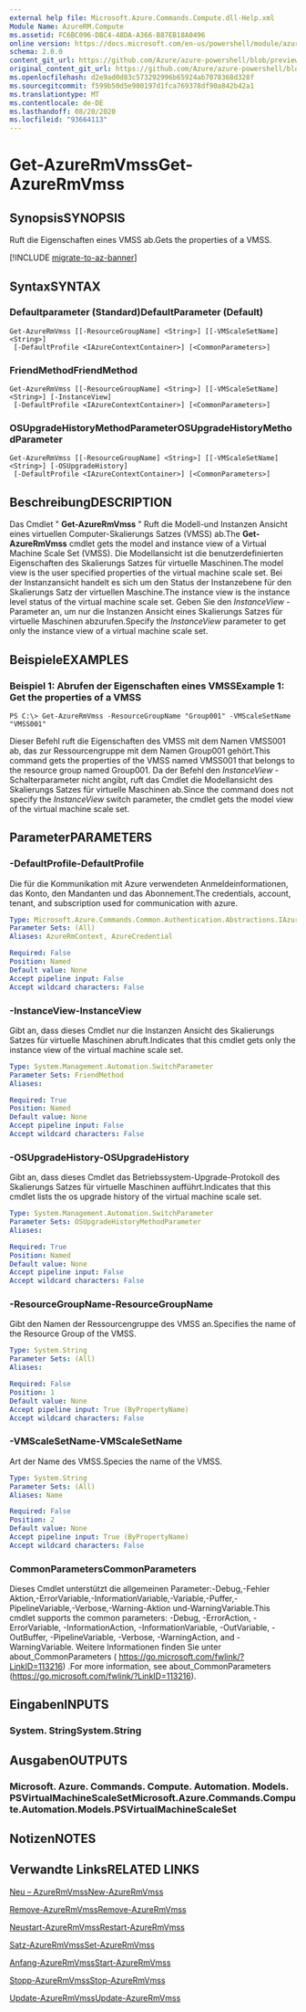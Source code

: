 ```yaml
---
external help file: Microsoft.Azure.Commands.Compute.dll-Help.xml
Module Name: AzureRM.Compute
ms.assetid: FC6BC096-DBC4-48DA-A366-B87EB18A0496
online version: https://docs.microsoft.com/en-us/powershell/module/azurerm.compute/get-azurermvmss
schema: 2.0.0
content_git_url: https://github.com/Azure/azure-powershell/blob/preview/src/ResourceManager/Compute/Commands.Compute/help/Get-AzureRmVmss.md
original_content_git_url: https://github.com/Azure/azure-powershell/blob/preview/src/ResourceManager/Compute/Commands.Compute/help/Get-AzureRmVmss.md
ms.openlocfilehash: d2e9ad0d83c573292996b65924ab7078368d328f
ms.sourcegitcommit: f599b50d5e980197d1fca769378df90a842b42a1
ms.translationtype: MT
ms.contentlocale: de-DE
ms.lasthandoff: 08/20/2020
ms.locfileid: "93664113"
---
```

# <span data-ttu-id="54377-101">Get-AzureRmVmss</span><span class="sxs-lookup"><span data-stu-id="54377-101">Get-AzureRmVmss</span></span>

## <span data-ttu-id="54377-102">Synopsis</span><span class="sxs-lookup"><span data-stu-id="54377-102">SYNOPSIS</span></span>
<span data-ttu-id="54377-103">Ruft die Eigenschaften eines VMSS ab.</span><span class="sxs-lookup"><span data-stu-id="54377-103">Gets the properties of a VMSS.</span></span>

[!INCLUDE [migrate-to-az-banner](../../includes/migrate-to-az-banner.md)]

## <span data-ttu-id="54377-104">Syntax</span><span class="sxs-lookup"><span data-stu-id="54377-104">SYNTAX</span></span>

### <span data-ttu-id="54377-105">Defaultparameter (Standard)</span><span class="sxs-lookup"><span data-stu-id="54377-105">DefaultParameter (Default)</span></span>
```
Get-AzureRmVmss [[-ResourceGroupName] <String>] [[-VMScaleSetName] <String>]
 [-DefaultProfile <IAzureContextContainer>] [<CommonParameters>]
```

### <span data-ttu-id="54377-106">FriendMethod</span><span class="sxs-lookup"><span data-stu-id="54377-106">FriendMethod</span></span>
```
Get-AzureRmVmss [[-ResourceGroupName] <String>] [[-VMScaleSetName] <String>] [-InstanceView]
 [-DefaultProfile <IAzureContextContainer>] [<CommonParameters>]
```

### <span data-ttu-id="54377-107">OSUpgradeHistoryMethodParameter</span><span class="sxs-lookup"><span data-stu-id="54377-107">OSUpgradeHistoryMethodParameter</span></span>
```
Get-AzureRmVmss [[-ResourceGroupName] <String>] [[-VMScaleSetName] <String>] [-OSUpgradeHistory]
 [-DefaultProfile <IAzureContextContainer>] [<CommonParameters>]
```

## <span data-ttu-id="54377-108">Beschreibung</span><span class="sxs-lookup"><span data-stu-id="54377-108">DESCRIPTION</span></span>
<span data-ttu-id="54377-109">Das Cmdlet " **Get-AzureRmVmss** " Ruft die Modell-und Instanzen Ansicht eines virtuellen Computer-Skalierungs Satzes (VMSS) ab.</span><span class="sxs-lookup"><span data-stu-id="54377-109">The **Get-AzureRmVmss** cmdlet gets the model and instance view of a Virtual Machine Scale Set (VMSS).</span></span>
<span data-ttu-id="54377-110">Die Modellansicht ist die benutzerdefinierten Eigenschaften des Skalierungs Satzes für virtuelle Maschinen.</span><span class="sxs-lookup"><span data-stu-id="54377-110">The model view is the user specified properties of the virtual machine scale set.</span></span>
<span data-ttu-id="54377-111">Bei der Instanzansicht handelt es sich um den Status der Instanzebene für den Skalierungs Satz der virtuellen Maschine.</span><span class="sxs-lookup"><span data-stu-id="54377-111">The instance view is the instance level status of the virtual machine scale set.</span></span>
<span data-ttu-id="54377-112">Geben Sie den *InstanceView* -Parameter an, um nur die Instanzen Ansicht eines Skalierungs Satzes für virtuelle Maschinen abzurufen.</span><span class="sxs-lookup"><span data-stu-id="54377-112">Specify the *InstanceView* parameter to get only the instance view of a virtual machine scale set.</span></span>

## <span data-ttu-id="54377-113">Beispiele</span><span class="sxs-lookup"><span data-stu-id="54377-113">EXAMPLES</span></span>

### <span data-ttu-id="54377-114">Beispiel 1: Abrufen der Eigenschaften eines VMSS</span><span class="sxs-lookup"><span data-stu-id="54377-114">Example 1: Get the properties of a VMSS</span></span>
```
PS C:\> Get-AzureRmVmss -ResourceGroupName "Group001" -VMScaleSetName "VMSS001"
```

<span data-ttu-id="54377-115">Dieser Befehl ruft die Eigenschaften des VMSS mit dem Namen VMSS001 ab, das zur Ressourcengruppe mit dem Namen Group001 gehört.</span><span class="sxs-lookup"><span data-stu-id="54377-115">This command gets the properties of the VMSS named VMSS001 that belongs to the resource group named Group001.</span></span>
<span data-ttu-id="54377-116">Da der Befehl den *InstanceView* -Schalterparameter nicht angibt, ruft das Cmdlet die Modellansicht des Skalierungs Satzes für virtuelle Maschinen ab.</span><span class="sxs-lookup"><span data-stu-id="54377-116">Since the command does not specify the *InstanceView* switch parameter, the cmdlet gets the model view of the virtual machine scale set.</span></span>

## <span data-ttu-id="54377-117">Parameter</span><span class="sxs-lookup"><span data-stu-id="54377-117">PARAMETERS</span></span>

### <span data-ttu-id="54377-118">-DefaultProfile</span><span class="sxs-lookup"><span data-stu-id="54377-118">-DefaultProfile</span></span>
<span data-ttu-id="54377-119">Die für die Kommunikation mit Azure verwendeten Anmeldeinformationen, das Konto, den Mandanten und das Abonnement.</span><span class="sxs-lookup"><span data-stu-id="54377-119">The credentials, account, tenant, and subscription used for communication with azure.</span></span>

```yaml
Type: Microsoft.Azure.Commands.Common.Authentication.Abstractions.IAzureContextContainer
Parameter Sets: (All)
Aliases: AzureRmContext, AzureCredential

Required: False
Position: Named
Default value: None
Accept pipeline input: False
Accept wildcard characters: False
```

### <span data-ttu-id="54377-120">-InstanceView</span><span class="sxs-lookup"><span data-stu-id="54377-120">-InstanceView</span></span>
<span data-ttu-id="54377-121">Gibt an, dass dieses Cmdlet nur die Instanzen Ansicht des Skalierungs Satzes für virtuelle Maschinen abruft.</span><span class="sxs-lookup"><span data-stu-id="54377-121">Indicates that this cmdlet gets only the instance view of the virtual machine scale set.</span></span>

```yaml
Type: System.Management.Automation.SwitchParameter
Parameter Sets: FriendMethod
Aliases:

Required: True
Position: Named
Default value: None
Accept pipeline input: False
Accept wildcard characters: False
```

### <span data-ttu-id="54377-122">-OSUpgradeHistory</span><span class="sxs-lookup"><span data-stu-id="54377-122">-OSUpgradeHistory</span></span>
<span data-ttu-id="54377-123">Gibt an, dass dieses Cmdlet das Betriebssystem-Upgrade-Protokoll des Skalierungs Satzes für virtuelle Maschinen aufführt.</span><span class="sxs-lookup"><span data-stu-id="54377-123">Indicates that this cmdlet lists the os upgrade history of the virtual machine scale set.</span></span>

```yaml
Type: System.Management.Automation.SwitchParameter
Parameter Sets: OSUpgradeHistoryMethodParameter
Aliases:

Required: True
Position: Named
Default value: None
Accept pipeline input: False
Accept wildcard characters: False
```

### <span data-ttu-id="54377-124">-ResourceGroupName</span><span class="sxs-lookup"><span data-stu-id="54377-124">-ResourceGroupName</span></span>
<span data-ttu-id="54377-125">Gibt den Namen der Ressourcengruppe des VMSS an.</span><span class="sxs-lookup"><span data-stu-id="54377-125">Specifies the name of the Resource Group of the VMSS.</span></span>

```yaml
Type: System.String
Parameter Sets: (All)
Aliases:

Required: False
Position: 1
Default value: None
Accept pipeline input: True (ByPropertyName)
Accept wildcard characters: False
```

### <span data-ttu-id="54377-126">-VMScaleSetName</span><span class="sxs-lookup"><span data-stu-id="54377-126">-VMScaleSetName</span></span>
<span data-ttu-id="54377-127">Art der Name des VMSS.</span><span class="sxs-lookup"><span data-stu-id="54377-127">Species the name of the VMSS.</span></span>

```yaml
Type: System.String
Parameter Sets: (All)
Aliases: Name

Required: False
Position: 2
Default value: None
Accept pipeline input: True (ByPropertyName)
Accept wildcard characters: False
```

### <span data-ttu-id="54377-128">CommonParameters</span><span class="sxs-lookup"><span data-stu-id="54377-128">CommonParameters</span></span>
<span data-ttu-id="54377-129">Dieses Cmdlet unterstützt die allgemeinen Parameter:-Debug,-Fehler Aktion,-ErrorVariable,-InformationVariable,-Variable,-Puffer,-PipelineVariable,-Verbose,-Warning-Aktion und-WarningVariable.</span><span class="sxs-lookup"><span data-stu-id="54377-129">This cmdlet supports the common parameters: -Debug, -ErrorAction, -ErrorVariable, -InformationAction, -InformationVariable, -OutVariable, -OutBuffer, -PipelineVariable, -Verbose, -WarningAction, and -WarningVariable.</span></span> <span data-ttu-id="54377-130">Weitere Informationen finden Sie unter about_CommonParameters ( https://go.microsoft.com/fwlink/?LinkID=113216) .</span><span class="sxs-lookup"><span data-stu-id="54377-130">For more information, see about_CommonParameters (https://go.microsoft.com/fwlink/?LinkID=113216).</span></span>

## <span data-ttu-id="54377-131">Eingaben</span><span class="sxs-lookup"><span data-stu-id="54377-131">INPUTS</span></span>

### <span data-ttu-id="54377-132">System. String</span><span class="sxs-lookup"><span data-stu-id="54377-132">System.String</span></span>

## <span data-ttu-id="54377-133">Ausgaben</span><span class="sxs-lookup"><span data-stu-id="54377-133">OUTPUTS</span></span>

### <span data-ttu-id="54377-134">Microsoft. Azure. Commands. Compute. Automation. Models. PSVirtualMachineScaleSet</span><span class="sxs-lookup"><span data-stu-id="54377-134">Microsoft.Azure.Commands.Compute.Automation.Models.PSVirtualMachineScaleSet</span></span>

## <span data-ttu-id="54377-135">Notizen</span><span class="sxs-lookup"><span data-stu-id="54377-135">NOTES</span></span>

## <span data-ttu-id="54377-136">Verwandte Links</span><span class="sxs-lookup"><span data-stu-id="54377-136">RELATED LINKS</span></span>

[<span data-ttu-id="54377-137">Neu – AzureRmVmss</span><span class="sxs-lookup"><span data-stu-id="54377-137">New-AzureRmVmss</span></span>](./New-AzureRmVmss.md)

[<span data-ttu-id="54377-138">Remove-AzureRmVmss</span><span class="sxs-lookup"><span data-stu-id="54377-138">Remove-AzureRmVmss</span></span>](./Remove-AzureRmVmss.md)

[<span data-ttu-id="54377-139">Neustart-AzureRmVmss</span><span class="sxs-lookup"><span data-stu-id="54377-139">Restart-AzureRmVmss</span></span>](./Restart-AzureRmVmss.md)

[<span data-ttu-id="54377-140">Satz-AzureRmVmss</span><span class="sxs-lookup"><span data-stu-id="54377-140">Set-AzureRmVmss</span></span>](./Set-AzureRmVmss.md)

[<span data-ttu-id="54377-141">Anfang-AzureRmVmss</span><span class="sxs-lookup"><span data-stu-id="54377-141">Start-AzureRmVmss</span></span>](./Start-AzureRmVmss.md)

[<span data-ttu-id="54377-142">Stopp-AzureRmVmss</span><span class="sxs-lookup"><span data-stu-id="54377-142">Stop-AzureRmVmss</span></span>](./Stop-AzureRmVmss.md)

[<span data-ttu-id="54377-143">Update-AzureRmVmss</span><span class="sxs-lookup"><span data-stu-id="54377-143">Update-AzureRmVmss</span></span>](./Update-AzureRmVmss.md)


